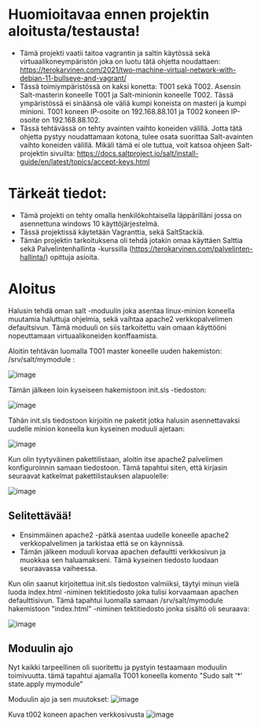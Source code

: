 # Huomioitavaa ennen projektin aloitusta/testausta!
- Tämä projekti vaatii taitoa vagrantin ja saltin käytössä sekä virtuaalikoneympäristön joka on luotu tätä ohjetta noudattaen: https://terokarvinen.com/2021/two-machine-virtual-network-with-debian-11-bullseye-and-vagrant/
- Tässä toimiympäristössä on kaksi konetta: T001 sekä T002. Asensin Salt-masterin koneelle T001 ja Salt-minionin koneelle T002. Tässä ympäristössä ei sinäänsä ole väliä kumpi koneista on masteri ja kumpi minioni. T001 koneen IP-osoite on 192.168.88.101 ja T002 koneen IP-osoite on 192.168.88.102.
- Tässä tehtävässä on tehty avainten vaihto koneiden välillä. Jotta tätä ohjetta pystyy noudattamaan kotona, tulee osata suorittaa Salt-avainten vaihto koneiden välillä. Mikäli tämä ei ole tuttua, voit katsoa ohjeen Salt-projektin sivuilta: https://docs.saltproject.io/salt/install-guide/en/latest/topics/accept-keys.html
 

# Tärkeät tiedot:

- Tämä projekti on tehty omalla henkilökohtaisella läppärilläni jossa on asennettuna windows 10 käyttöjärjestelmä.
- Tässä projektissä käytetään Vagranttia, sekä SaltStackiä.
- Tämän projektin tarkoituksena oli tehdä jotakin omaa käyttäen Salttia sekä Palvelintenhallinta -kurssilla (https://terokarvinen.com/palvelinten-hallinta/) opittuja asioita.



# Aloitus

Halusin tehdä oman salt -moduulin joka asentaa linux-minion koneella muutamia haluttuja ohjelmia, sekä vaihtaa apache2 verkkopalvelimen defaultsivun. Tämä moduuli on siis tarkoitettu vain omaan käyttööni nopeuttamaan virtuaalikoneiden konffaamista.

Aloitin tehtävän luomalla T001 master koneelle uuden hakemiston: /srv/salt/mymodule :

![image](https://github.com/JereKokko02/Palvelinten-hallinta-lopputy-H7-/assets/165003744/c8fa218a-8285-4721-ba30-191857c81043)

Tämän jälkeen loin kyseiseen hakemistoon init.sls -tiedoston:

![image](https://github.com/JereKokko02/Palvelinten-hallinta-lopputy-H7-/assets/165003744/ee569d60-a9ed-4537-b92f-a86bd0102dc6)


Tähän init.sls tiedostoon kirjoitin ne paketit jotka halusin asennettavaksi uudelle minion koneella kun kyseinen moduuli ajetaan:

![image](https://github.com/JereKokko02/Palvelinten-hallinta-lopputy-H7-/assets/165003744/8ee5728c-564c-49bb-941e-e5c9591f1a18)

Kun olin tyytyväinen pakettilistaan, aloitin itse apache2 palvelimen konfiguroinnin samaan tiedostoon. Tämä tapahtui siten, että kirjasin seuraavat katkelmat pakettilistauksen alapuolelle:

![image](https://github.com/JereKokko02/Palvelinten-hallinta-lopputy-H7-/assets/165003744/ec5c2941-f59e-47c7-bfa7-b336178f26fd)


## Selitettävää!
- Ensimmäinen apache2 -pätkä asentaa uudelle koneelle apache2 verkkopalvelimen ja tarkistaa että se on käynnissä.
- Tämän jälkeen moduuli korvaa apachen defaultti verkkosivun ja muokkaa sen haluamakseni. Tämä kyseinen tiedosto luodaan seuraavassa vaiheessa.

Kun olin saanut kirjoitettua init.sls tiedoston valmiiksi, täytyi minun vielä luoda index.html -niminen tektitiedosto joka tulisi korvaamaan apachen defaulttisivun.
Tämä tapahtui luomalla samaan /srv/salt/mymodule hakemistoon "index.html" -niminen tektitiedosto jonka sisältö oli seuraava:

![image](https://github.com/JereKokko02/Palvelinten-hallinta-lopputy-H7-/assets/165003744/4c19f08d-8d60-41c2-99d1-e20eb5ddc849)


## Moduulin ajo

Nyt kaikki tarpeellinen oli suoritettu ja pystyin testaamaan moduulin toimivuutta. tämä tapahtui ajamalla T001 koneella komento "Sudo salt '*' state.apply mymodule"













Moduulin ajo ja sen muutokset:
![image](https://github.com/JereKokko02/Palvelinten-hallinta-lopputy-H7-/assets/165003744/204c38ba-bcdc-4e68-994a-16cd6aa09808)



Kuva t002 koneen apachen verkkosivusta
![image](https://github.com/JereKokko02/Palvelinten-hallinta-lopputy-H7-/assets/165003744/26461e8c-0c0d-431b-83b5-ed49ed5f0a93)

